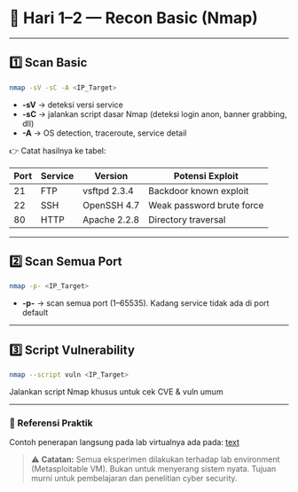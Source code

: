 # 🔎 Hari 1–2 — Recon Basic (Nmap)

---

## 1️⃣ Scan Basic

```bash
nmap -sV -sC -A <IP_Target>
```

- **-sV** → deteksi versi service
- **-sC** → jalankan script dasar Nmap (deteksi login anon, banner grabbing, dll)
- **-A** → OS detection, traceroute, service detail

👉 Catat hasilnya ke tabel:

| Port | Service | Version      | Potensi Exploit           |
|------|---------|--------------|---------------------------|
| 21   | FTP     | vsftpd 2.3.4 | Backdoor known exploit    |
| 22   | SSH     | OpenSSH 4.7  | Weak password brute force |
| 80   | HTTP    | Apache 2.2.8 | Directory traversal       |

---

## 2️⃣ Scan Semua Port

```bash
nmap -p- <IP_Target>
```

- **-p-** → scan semua port (1–65535). Kadang service tidak ada di port default

---

## 3️⃣ Script Vulnerability

```bash
nmap --script vuln <IP_Target>
```

Jalankan script Nmap khusus untuk cek CVE & vuln umum

---

### 📄 Referensi Praktik
Contoh penerapan langsung pada lab virtualnya ada pada:
[text](<week1-recon\Laporan Lab Day 1&2.pdf>)

> ⚠️ **Catatan:** Semua eksperimen dilakukan terhadap lab environment (Metasploitable VM). Bukan untuk menyerang sistem nyata. Tujuan murni untuk pembelajaran dan penelitian cyber security.